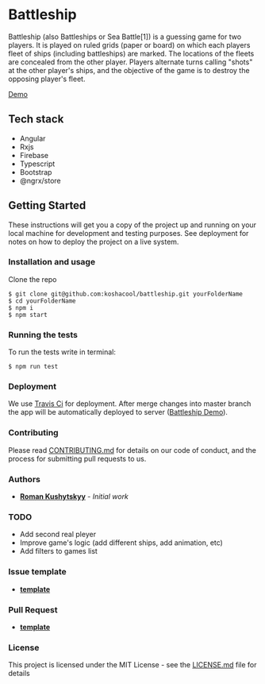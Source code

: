 # Battleship

Battleship (also Battleships or Sea Battle[1]) is a guessing game for two players. It is played on ruled grids (paper or board) on which each players fleet of ships (including battleships) are marked. The locations of the fleets are concealed from the other player. Players alternate turns calling "shots" at the other player's ships, and the objective of the game is to destroy the opposing player's fleet.

[Demo](https://koshacool.github.io/battleship/)

## Tech stack

 - Angular 
 - Rxjs 
 - Firebase 
 - Typescript 
 - Bootstrap
 - @ngrx/store

## Getting Started

These instructions will get you a copy of the project up and running on your local machine for development and testing purposes. See deployment for notes on how to deploy the project on a live system.

### Installation and usage

Clone the repo 

```
$ git clone git@github.com:koshacool/battleship.git yourFolderName
$ cd yourFolderName
$ npm i
$ npm start
```

### Running the tests

To run the tests write in terminal: 

```
$ npm run test
```
### Deployment

We use [Travis Ci](https://travis-ci.org/) for deployment. 
After merge changes into master branch the app will be automatically deployed to server 
([Battleship Demo](https://koshacool.github.io/battleship/)).

### Contributing
Please read [CONTRIBUTING.md](contributing.md) for details on our code of conduct, and the process for submitting pull requests to us.

### Authors

* **[Roman Kushytskyy](https://github.com/koshacool)** - *Initial work*


### TODO
- Add second real pleyer
- Improve game's logic (add different ships, add animation, etc)
- Add filters to games list

### Issue template

* **[template](.github/ISSUE_TEMPLATE/bug.md)**

### Pull Request

* **[template](.github/PULL_REQUEST_TEMPLATE.md)**

### License

This project is licensed under the MIT License - see the [LICENSE.md](LICENSE.md) file for details
